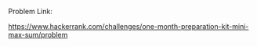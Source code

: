 Problem Link:

https://www.hackerrank.com/challenges/one-month-preparation-kit-mini-max-sum/problem
